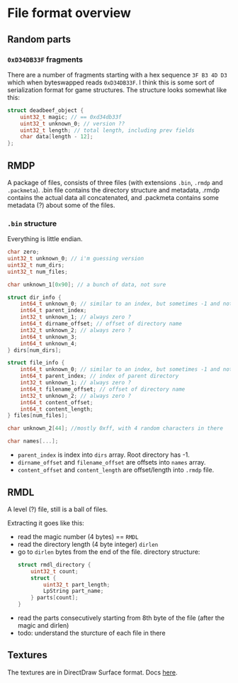 # File format overview

## Random parts

### `0xD34DB33F` fragments

There are a number of fragments starting with a hex sequence `3F B3 4D D3` which when byteswapped reads `0xD34DB33F`. I think this is some sort of serialization format for game structures. The structure looks somewhat like this:

```c
struct deadbeef_object {
    uint32_t magic; // == 0xd34db33f
    uint32_t unknown_0; // version ??
    uint32_t length; // total length, including prev fields
    char data[length - 12];
};
```

## RMDP

A package of files, consists of three files (with extensions `.bin`, `.rmdp` and `.packmeta`). .bin file contains the directory structure and metadata, .rmdp contains the actual data all concatenated, and .packmeta contains some metadata (?) about some of the files.

### `.bin` structure

Everything is little endian.

```c
char zero;
uint32_t unknown_0; // i'm guessing version
uint32_t num_dirs;
uint32_t num_files;

char unknown_1[0x90]; // a bunch of data, not sure

struct dir_info {
    int64_t unknown_0; // similar to an index, but sometimes -1 and not completely sorted
    int64_t parent_index;
    int32_t unknown_1; // always zero ?
    int64_t dirname_offset; // offset of directory name
    int32_t unknown_2; // always zero ?
    int64_t unknown_3;
    int64_t unknown_4;
} dirs[num_dirs];

struct file_info {
    int64_t unknown_0; // similar to an index, but sometimes -1 and not completely sorted
    int64_t parent_index; // index of parent directory
    int32_t unknown_1; // always zero ?
    int64_t filename_offset; // offset of directory name
    int32_t unknown_2; // always zero ?
    int64_t content_offset;
    int64_t content_length;
} files[num_files];

char unknown_2[44]; //mostly 0xff, with 4 random characters in there

char names[...];
```

- `parent_index` is index into `dirs` array. Root directory has -1.
- `dirname_offset` and `filename_offset` are offsets into `names` array.
- `content_offset` and `content_length` are offset/length into `.rmdp` file.

## RMDL

A level (?) file, still is a ball of files.

Extracting it goes like this:

- read the magic number (4 bytes) == `RMDL`
- read the directory length (4 byte integer) `dirlen`
- go to `dirlen` bytes from the end of the file. directory structure:
  ```c
  struct rmdl_directory {
      uint32_t count;
      struct {
          uint32_t part_length;
          LpString part_name;
      } parts[count];
  }
  ```
- read the parts consecutively starting from 8th byte of the file (after the magic and dirlen)
- todo: understand the sturcture of each file in there

## Textures

The textures are in DirectDraw Surface format. Docs [here](https://docs.microsoft.com/en-us/windows/win32/direct3ddds/dx-graphics-dds-pguide?redirectedfrom=MSDN).